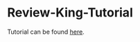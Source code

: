 # Review-King-Tutorial

Tutorial can be found [here](https://www.joshmorony.com/building-a-review-app-with-ionic-2-mongodb-node/).
